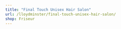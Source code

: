 ```yaml
---
title: "Final Touch Unisex Hair Salon"
url: /lloydminster/final-touch-unisex-hair-salon/
shop: Friseur
---
```

